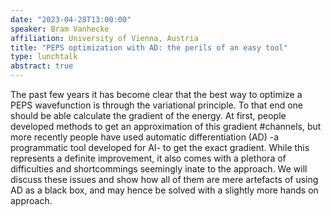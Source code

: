 ```yaml
---
date: "2023-04-28T13:00:00"
speaker: Bram Vanhecke
affiliation: University of Vienna, Austria
title: "PEPS optimization with AD: the perils of an easy tool"
type: lunchtalk
abstract: true
---
```


The past few years it has become clear that the best way to optimize a PEPS wavefunction is through the variational principle. To that end one should be able calculate the gradient of the energy. At first, people developed methods to get an approximation of this gradient #channels, but more recently people have used automatic differentiation (AD) -a programmatic tool developed for AI- to get the exact gradient. While this represents a definite improvement, it also comes with a plethora of difficulties and shortcommings seemingly inate to the approach. We will discuss these issues and show how all of them are mere artefacts of using AD as a black box, and may hence be solved with a slightly more hands on approach. 

